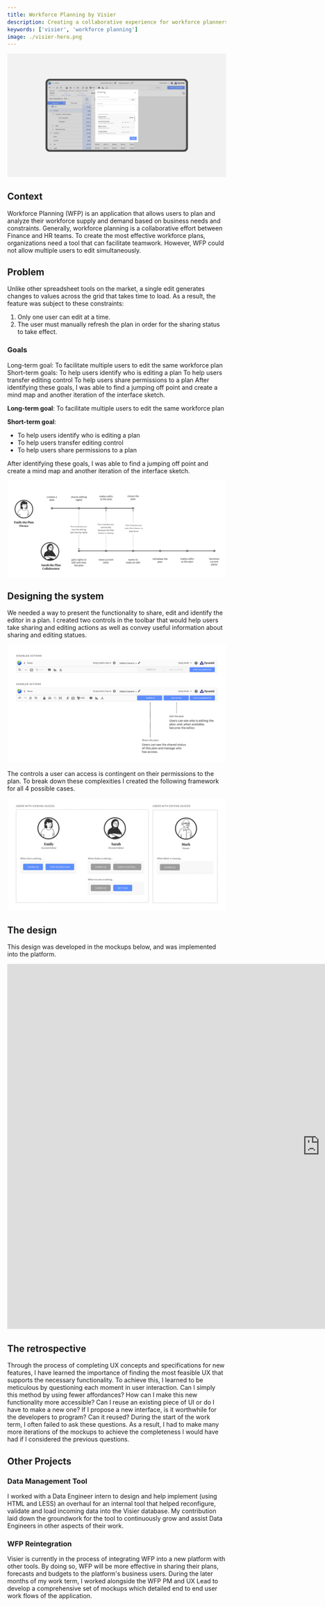 ```yaml
---
title: Workforce Planning by Visier
description: Creating a collaborative experience for workforce planners.
keywords: ['visier', 'workforce planning']
image: ./visier-hero.png
---
```


<ProjectHeading title='Workforce Planning by Visier' abstract='Facilitating collaboration for businesses to analyse their workforce' borderBottom huge />

<ProjectSection>
  <ProjectInfo title='Timeline' abstract='Launched Fall 2016' />
  <ProjectInfo title='Role' abstract='I designed and iterated on numerous features in the application while reporting directly to the design lead of the product. ' />
  <ProjectInfo title='Role' abstract='As a UX designer, I worked with developers, my product manager, and design lead to create a new feature that helps multiple users to edit the same plan. ' />
</ProjectSection>

![The user interface of Visier's Workforce Planning platform](./visier-hero.jpg)

## Context

Workforce Planning (WFP) is an application that allows users to plan and analyze their workforce supply and demand based on business needs and constraints. Generally, workforce planning is a collaborative effort between Finance and HR teams. To create the most effective workforce plans, organizations need a tool that can facilitate teamwork. However, WFP could not allow multiple users to edit simultaneously. 

## Problem

Unlike other spreadsheet tools on the market, a single edit generates changes to values across the grid that takes time to load. As a result, the feature was subject to these constraints:

1. Only one user can edit at a time.
2. The user must manually refresh the plan in order for the sharing status to take effect.

### Goals
Long-term goal: To facilitate multiple users to edit the same workforce plan
Short-term goals: 
To help users identify who is editing a plan
To help users transfer editing control
To help users share permissions to a plan
After identifying these goals, I was able to find a jumping off point and create a mind map and another iteration of the interface sketch.

**Long-term goal**: To facilitate multiple users to edit the same workforce plan

**Short-term goal**: 
- To help users identify who is editing a plan
- To help users transfer editing control
- To help users share permissions to a plan

After identifying these goals, I was able to find a jumping off point and create a mind map and another iteration of the interface sketch.

![Mapping out user decisions and software behavior helps to break down complexity](./visier-mindmap.png)

## Designing the system

We needed a way to present the functionality to share, edit and identify the editor in a plan. I created two controls in the toolbar that would help users take sharing and editing actions as well as convey useful information about sharing and editing statues.

![These controls help users take sharing and editing actions while conveying useful information about sharing and editing statues.](./visier-controls-breakdown.png)

The controls a user can access is contingent on their permissions to the plan. To break down these complexities I created the following framework for all 4 possible cases. 

![Based on their permissions and the status of the plan, a user might see their toolbar in 4 different ways.](./visier-sketch-states.png)


## The design

This design was developed in the mockups below, and was implemented into the platform.

<iframe src="https://docs.google.com/presentation/d/e/2PACX-1vTNdm5y9S3qLCtrvRg8TTxw6qB4pxP4cHXqNrPzeoeSpUYj7bse12SzQ8e972rsV_UyHuJ7PL4a-prh/embed?start=true&loop=true&delayms=3000" frameborder="0" width="1440" height="839" allowfullscreen="true" mozallowfullscreen="true" webkitallowfullscreen="true"></iframe>

## The retrospective

Through the process of completing UX concepts and specifications for new features, I have learned the importance of finding the most feasible UX that supports the necessary functionality. To achieve this, I learned to be meticulous by questioning each moment in user interaction. Can I simply this method by using fewer affordances? How can I make this new functionality more accessible? Can I reuse an existing piece of UI or do I have to make a new one? If I propose a new interface, is it worthwhile for the developers to program? Can it reused? During the start of the work term, I often failed to ask these questions. As a result, I had to make many more iterations of the mockups to achieve the completeness I would have had if I considered the previous questions.

## Other Projects

### Data Management Tool

I worked with a Data Engineer intern to design and help implement (using HTML and LESS) an overhaul for an internal tool that helped reconfigure, validate and load incoming data into the Visier database. My contribution laid down the groundwork for the tool to continuously grow and assist Data Engineers in other aspects of their work.

### WFP Reintegration

Visier is currently in the process of integrating WFP into a new platform with other tools. By doing so, WFP will be more effective in sharing their plans, forecasts and budgets to the platform's business users. During the later months of my work term, I worked alongside the WFP PM and UX Lead to develop a comprehensive set of mockups which detailed end to end user work flows of the application.
